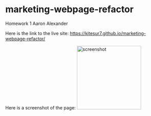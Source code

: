 # marketing-webpage-refactor

Homework 1 Aaron Alexander


Here is the link to the live site: https://kitesur7.github.io/marketing-webpage-refactor/

Here is a screenshot of the page: <img src="/Users/aaronalexander/code/projects/marketing-webpage-refactor/assets/images/screen-shot-readme.png" alt="screenshot" width="200" eight="80">
        <a href></a>
